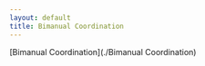 ```yaml
---
layout: default
title: Bimanual Coordination
---
```


[Bimanual Coordination](./Bimanual Coordination)  
